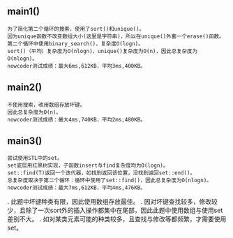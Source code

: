 ## main1()
	为了简化第二个循环的搜索，使用了sort()和unique()。
	因为unique函数不改变数组大小(这里是字符串)，所以在unique()外套一个erase()函数。
	第二个循环中使用binary_search()，复杂度O(logn)。
	sort()（平均）复杂度为O(nlogn)，unique()复杂度为O(n)，因此总复杂度为O(nlogn)。
	nowcoder测试成绩：最大6ms,612KB，平均3ms,400KB。
## main2()
	不使用搜索，改用数组存放坏键。
	因此总复杂度为O(n)。
	nowcoder测试成绩：最大4ms,740KB，平均2ms,480KB。
## main3()
	尝试使用STL中的set。
	set底层用红黑树实现，子函数insert与find复杂度均为O(logn)。
	set::find(T)返回一个迭代器，如找到返回该位置，没找到返回set::end()。
	总复杂度取决于第二个循环：循环中使用了set::find()，因此总复杂度为O(nlogn)。
	nowcoder测试成绩：最大7ms,612KB，平均4ms,476KB。
. 此题中坏键种类有限，因此使用数组存放最佳。
. 因对坏键查找较多，修改较少，且除了一次sort外的插入操作都集中在尾部，因此此题中使用数组与使用set差别不大。
. 如对某类元素可能的种类较多，且查找与修改等都频繁，才需要使用set。